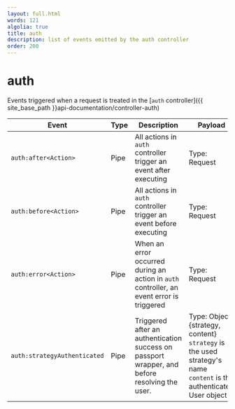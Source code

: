 ```yaml
---
layout: full.html
words: 121
algolia: true
title: auth
description: list of events emitted by the auth controller
order: 200
---
```


# auth

Events triggered when a request is treated in the [`auth` controller]({{ site_base_path }}api-documentation/controller-auth)

| Event | Type | Description | Payload |
|-------|------|-------------|---------|
| `auth:after<Action>` | Pipe | All actions in `auth` controller trigger an event after executing | Type: Request |
| `auth:before<Action>` | Pipe | All actions in `auth` controller trigger an event before executing | Type: Request |
| `auth:error<Action>` | Pipe | When an error occurred during an action in `auth` controller, an event error is triggered | Type: Request |
| `auth:strategyAuthenticated` | Pipe | Triggered after an authentication success on passport wrapper, and before resolving the user. | Type: Object.<br>{strategy, content}<br>`strategy` is the used strategy's name<br>`content` is the authenticated User object |
